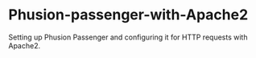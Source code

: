 # Phusion-passenger-with-Apache2
Setting up Phusion Passenger and configuring it for HTTP requests with Apache2.
